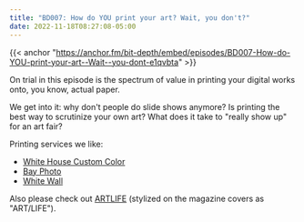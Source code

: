 ```yaml
---
title: "BD007: How do YOU print your art? Wait, you don't?"
date: 2022-11-18T08:27:08-05:00
---
```


{{< anchor "https://anchor.fm/bit-depth/embed/episodes/BD007-How-do-YOU-print-your-art--Wait--you-dont-e1qvbta" >}}

On trial in this episode is the spectrum of value in printing your digital works
onto, you know, actual paper.

We get into it: why don't people do slide shows anymore? Is printing the best
way to scrutinize your own art? What does it take to "really show up" for an art
fair?

Printing services we like:

-   [White House Custom Color](https://www.whcc.com/)
-   [Bay Photo](https://bayphoto.com/)
-   [White Wall](https://www.whitewall.com/us/)

Also please check out [ARTLIFE](https://art-life.com/) (stylized on the magazine
covers as "ART/LIFE").
